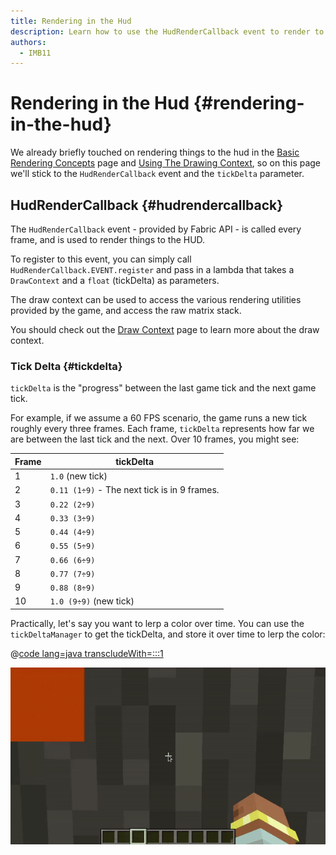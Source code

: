 ```yaml
---
title: Rendering in the Hud
description: Learn how to use the HudRenderCallback event to render to the hud.
authors:
  - IMB11
---
```


# Rendering in the Hud {#rendering-in-the-hud}

We already briefly touched on rendering things to the hud in the [Basic Rendering Concepts](./basic-concepts) page and [Using The Drawing Context](./draw-context), so on this page we'll stick to the `HudRenderCallback` event and the `tickDelta` parameter.

## HudRenderCallback {#hudrendercallback}

The `HudRenderCallback` event - provided by Fabric API - is called every frame, and is used to render things to the HUD.

To register to this event, you can simply call `HudRenderCallback.EVENT.register` and pass in a lambda that takes a `DrawContext` and a `float` (tickDelta) as parameters.

The draw context can be used to access the various rendering utilities provided by the game, and access the raw matrix stack.

You should check out the [Draw Context](./draw-context) page to learn more about the draw context.

### Tick Delta {#tickdelta}

`tickDelta` is the "progress" between the last game tick and the next game tick.

For example, if we assume a 60 FPS scenario, the game runs a new tick roughly every three frames. Each frame, `tickDelta` represents how far we are between the last tick and the next. Over 10 frames, you might see:

| Frame | tickDelta                                    |
|-------|----------------------------------------------|
| 1     | `1.0` (new tick)                             |
| 2     | `0.11 (1÷9)` - The next tick is in 9 frames. |
| 3     | `0.22 (2÷9)`                                 |
| 4     | `0.33 (3÷9)`                                 |
| 5     | `0.44 (4÷9)`                                 |
| 6     | `0.55 (5÷9)`                                 |
| 7     | `0.66 (6÷9)`                                 |
| 8     | `0.77 (7÷9)`                                 |
| 9     | `0.88 (8÷9)`                                 |
| 10    | `1.0 (9÷9)` (new tick)                       |

Practically, let's say you want to lerp a color over time. You can use the `tickDeltaManager` to get the tickDelta, and store it over time to lerp the color:

@[code lang=java transcludeWith=:::1](@/reference/latest/src/client/java/com/example/docs/rendering/HudRenderingEntrypoint.java)

![Lerping a color over time](/assets/develop/rendering/hud-rendering-deltatick.webp)
